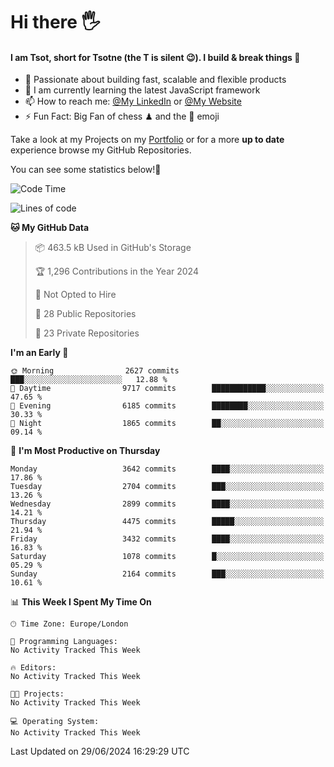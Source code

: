 # Hi there :raised_hand_with_fingers_splayed:
#### I am Tsot, short for Tsotne (the T is silent :wink:). I build & break things :space_invader:
- :telescope: Passionate about building fast, scalable and flexible products
- :seedling: I am currently learning the latest JavaScript framework 
- :mailbox: How to reach me: [@My LinkedIn](https://www.linkedin.com/in/tsotne-gvadzabia/) or [@My Website](https://tsotne.co.uk/contact)
- :zap: Fun Fact: Big Fan of chess ♟ and the 👾 emoji

Take a look at my Projects on my [Portfolio](https://tsotne.co.uk/) or for a more **up to date** experience browse my GitHub Repositories.

You can see some statistics below!:space_invader:
<!--START_SECTION:waka-->
![Code Time](http://img.shields.io/badge/Code%20Time-761%20hrs%202%20mins-blue)

![Lines of code](https://img.shields.io/badge/From%20Hello%20World%20I%27ve%20Written-6.7%20million%20lines%20of%20code-blue)

**🐱 My GitHub Data** 

> 📦 463.5 kB Used in GitHub's Storage 
 > 
> 🏆 1,296 Contributions in the Year 2024
 > 
> 🚫 Not Opted to Hire
 > 
> 📜 28 Public Repositories 
 > 
> 🔑 23 Private Repositories 
 > 
**I'm an Early 🐤** 

```text
🌞 Morning                2627 commits        ███░░░░░░░░░░░░░░░░░░░░░░   12.88 % 
🌆 Daytime                9717 commits        ████████████░░░░░░░░░░░░░   47.65 % 
🌃 Evening                6185 commits        ████████░░░░░░░░░░░░░░░░░   30.33 % 
🌙 Night                  1865 commits        ██░░░░░░░░░░░░░░░░░░░░░░░   09.14 % 
```
📅 **I'm Most Productive on Thursday** 

```text
Monday                   3642 commits        ████░░░░░░░░░░░░░░░░░░░░░   17.86 % 
Tuesday                  2704 commits        ███░░░░░░░░░░░░░░░░░░░░░░   13.26 % 
Wednesday                2899 commits        ████░░░░░░░░░░░░░░░░░░░░░   14.21 % 
Thursday                 4475 commits        █████░░░░░░░░░░░░░░░░░░░░   21.94 % 
Friday                   3432 commits        ████░░░░░░░░░░░░░░░░░░░░░   16.83 % 
Saturday                 1078 commits        █░░░░░░░░░░░░░░░░░░░░░░░░   05.29 % 
Sunday                   2164 commits        ███░░░░░░░░░░░░░░░░░░░░░░   10.61 % 
```


📊 **This Week I Spent My Time On** 

```text
🕑︎ Time Zone: Europe/London

💬 Programming Languages: 
No Activity Tracked This Week

🔥 Editors: 
No Activity Tracked This Week

🐱‍💻 Projects: 
No Activity Tracked This Week

💻 Operating System: 
No Activity Tracked This Week
```


 Last Updated on 29/06/2024 16:29:29 UTC
<!--END_SECTION:waka-->
